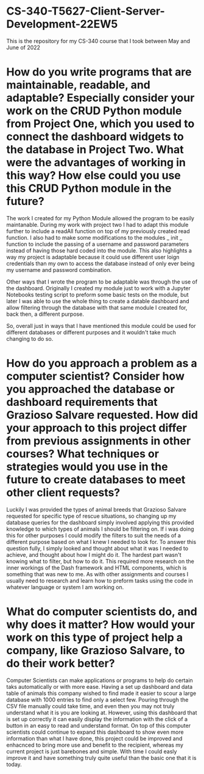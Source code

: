 # CS-340-T5627-Client-Server-Development-22EW5
This is the repository for my CS-340 course that I took between May and June of 2022

# How do you write programs that are maintainable, readable, and adaptable? Especially consider your work on the CRUD Python module from Project One, which you used to connect the dashboard widgets to the database in Project Two. What were the advantages of working in this way? How else could you use this CRUD Python module in the future?
The work I created for my Python Module allowed the program to be easily maintanable. During my work with project two I had to adapt this module further to include a readAll function on top of my previously created read function. I also had to make some modifications to the modules _ init _ function to include the passing of a username and password parameters instead of having those hard coded into the module. This also highlights a way my project is adaptable because it could use different user loign credentials than my own to access the database instead of only ever being my username and password combination.

Other ways that I wrote the program to be adaptable was through the use of the dashboard. Originally I created my module just to work with a Jupyter Notebooks testing script to preform some basic tests on the module, but later I was able to use the whole thing to create a datable dashboard and allow filtering through the database with that same module I created for, back then, a different purpose.

So, overall just in ways that I have mentioned this module could be used for different databases or different purposes and it wouldn't take much changing to do so.



# How do you approach a problem as a computer scientist? Consider how you approached the database or dashboard requirements that Grazioso Salvare requested. How did your approach to this project differ from previous assignments in other courses? What techniques or strategies would you use in the future to create databases to meet other client requests?
Luckily I was provided the types of animal breeds that Grazioso Salvare requested for specific type of rescue situations, so changing up my database queries for the dashboard simply involved applying this provided knowledge to which types of animals I should be filtering on. If i was doing this for other purposes I could modify the filters to suit the needs of a different purpose based on what I knew I needed to look for.
To answer this question fully, I simply looked and thought about what it was I needed to achieve, and thought about how I might do it. The hardest part wasn't knowing what to filter, but how to do it. This required more research on the inner workings of the Dash framework and HTML components, which is something that was new to me. As with other assignments and courses I usually need to research and learn how to preform tasks using the code in whatever language or system I am working on.


# What do computer scientists do, and why does it matter? How would your work on this type of project help a company, like Grazioso Salvare, to do their work better?
Computer Scientists can make applications or programs to help do certain taks automatically or with more ease. Having a set up dashboard and data table of animals this company wished to find made it easier to scour a large database with 1000 entries to find only a select few. Pouring through the CSV file manually could take time, and even then you may not truly understand what it is you are looking at. However, using this dashboard that is set up correctly it can easily display the information with the click of a button in an easy to read and understand format.
On top of this computer scientists could continue to expand this dashboard to show even more information than what I have done, this project could be improved and enhacnced to bring more use and benefit to the recipient, whereas my current project is just barebones and simple.
With time I could easly improve it and have something truly quite useful than the basic one that it is today.

